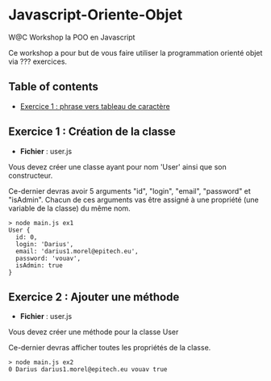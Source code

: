 Javascript-Oriente-Objet
======================
W@C Workshop la POO en Javascript

Ce workshop a pour but de vous faire utiliser la programmation orienté objet via ??? exercices.

## **Table of contents**
  - [Exercice 1 : phrase vers tableau de caractère](#exercice-1--phrase-vers-tableau-de-caractère)

> 

## **Exercice 1 : Création de la classe**
- **Fichier** : user.js

Vous devez créer une classe ayant pour nom 'User' ainsi que son constructeur.

Ce-dernier devras avoir 5 arguments "id", "login", "email", "password" et "isAdmin". Chacun de ces arguments vas être assigné à une propriété (une variable de la classe) du même nom.

```shell
> node main.js ex1
User {
  id: 0,
  login: 'Darius',
  email: 'darius1.morel@epitech.eu',
  password: 'vouav',
  isAdmin: true
}
```

## **Exercice 2 : Ajouter une méthode**
- **Fichier** : user.js

Vous devez créer une méthode pour la classe User

Ce-dernier devras afficher toutes les propriétés de la classe.

```shell
> node main.js ex2
0 Darius darius1.morel@epitech.eu vouav true
```
